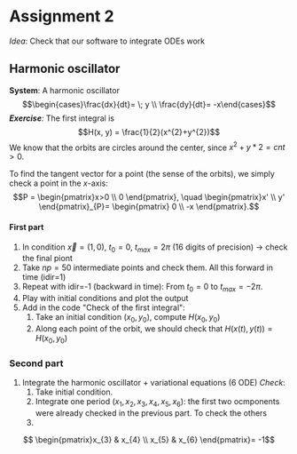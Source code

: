 # Assignment 2
*Idea*: Check that our software to integrate ODEs work

## Harmonic oscillator
**System**: A harmonic oscillator
$$\begin{cases}\frac{dx}{dt}= \; y \\ \frac{dy}{dt}= -x\end{cases}$$
***Exercise**:* The first integral is
$$H(x, y) = \frac{1}{2}(x^{2}+y^{2})$$
We know that the orbits are circles around the center, since $x^{2}+y*2 = cnt > 0$.

To find the tangent vector for a point (the sense of the orbits), we simply check a point in the $x$-axis:
$$P = \begin{pmatrix}x>0 \\ 0 \end{pmatrix}, \quad \begin{pmatrix}x' \\ y' \end{pmatrix}_{P}= \begin{pmatrix} 0 \\ -x \end{pmatrix}.$$
#### First part
1. In condition $\vec x = (1, 0)$, $t_{0}= 0$, $t_{max}=2\pi$ (16 digits of precision) -> check the final piont
2. Take $np = 50$ intermediate points and check them. All this forward in time (idir=1)
3. Repeat with idir=-1 (backward in time): From $t_{0} = 0$ to $t_{max}= -2\pi$.
4. Play with initial conditions and plot the output
5. Add in the code "Check of the first integral":
	1. Take an initial condition $(x_{0}, y_{0})$, compute $H(x_{0}, y_{0})$
	2. Along each point of the orbit, we should check that $H(x(t), y(t)) = H(x_{0}, y_{0})$

### Second part
1. Integrate the harmonic oscillator + variational equations (6 ODE)
	*Check*: 
	1. Take initial condition. 
	2. Integrate one period ($x_{1}, x_{2}, x_{3}, x_{4}, x_{5}, x_{6}$): the first two ocmponents were already checked in the previous part. To check the others 
	3. 
$$ \begin{pmatrix}x_{3} & x_{4} \\ x_{5} & x_{6} \end{pmatrix}= -1$$


	
	


